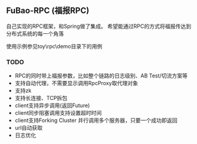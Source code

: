 ## FuBao-RPC (福报RPC)

自己实现的RPC框架，和Spring做了集成。
希望能通过RPC的方式将福报传达到分布式系统的每一个角落

使用示例参见toy\rpc\demo目录下的用例

### TODO

- RPC的同时带上福报参数，比如整个链路的日志级别、AB Test/切流方案等
- 支持自动代理，不需要显示调用RpcProxy取代理对象
- 支持zk
- 支持长连接、TCP拆包 
- client支持异步调用(返回Future)
- client同步阻塞调用支持设置超时时间
- client支持Forking Cluster 并行调用多个服务器，只要一个成功即返回
- url自动获取
- 日志优化
